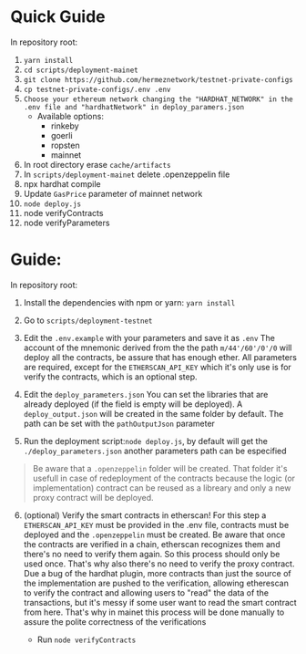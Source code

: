 # Quick Guide

In repository root:

1. `yarn install`
2. `cd scripts/deployment-mainet`
3. `git clone https://github.com/hermeznetwork/testnet-private-configs`
4. `cp testnet-private-configs/.env .env`
5. `Choose your ethereum network changing the "HARDHAT_NETWORK" in the .env file and "hardhatNetwork" in deploy_paramers.json`
   - Available options:
     - rinkeby
     - goerli
     - ropsten
     - mainnet
6. In root directory erase `cache/artifacts`
7. In `scripts/deployment-mainet` delete .openzeppelin file
8. npx hardhat compile
9. Update `GasPrice` parameter of mainnet network
10. `node deploy.js`
11. node verifyContracts
12. node verifyParameters

# Guide:

In repository root:

1. Install the dependencies with npm or yarn: `yarn install`

2. Go to `scripts/deployment-testnet`

3. Edit the `.env.example` with your parameters and save it as `.env`
   The account of the mnemonic derived from the the path `m/44'/60'/0'/0` will deploy all the contracts, be assure that has enough ether.
   All parameters are required, except for the `ETHERSCAN_API_KEY` which it's only use is for verify the contracts, which is an optional step.

4. Edit the `deploy_parameters.json`
   You can set the libraries that are already deployed (if the field is empty will be deployed).
   A `deploy_output.json` will be created in the same folder by default. The path can be set with the `pathOutputJson` parameter

5. Run the deployment script:`node deploy.js`, by default will get the `./deploy_parameters.json` another parameters path can be especified

> Be aware that a `.openzeppelin` folder will be created. That folder it's usefull in case of redeployment of the contracts because the logic (or implementation) contract can be reused as a libreary and only a new proxy contract will be deployed.

6. (optional) Verify the smart contracts in etherscan!
   For this step a `ETHERSCAN_API_KEY` must be provided in the .env file, contracts must be deployed and the `.openzeppelin` must be created.
   Be aware that once the contracts are verified in a chain, etherscan recognizes them and there's no need to verify them again. So this process should only be used once. That's why also there's no need to verify the proxy contract.
   Due a bug of the hardhat plugin, more contracts than just the source of the implementation are pushed to the verification, allowing etherescan to verify the contract and allowing users to "read" the data of the transactions, but it's messy if some user want to read the smart contract from here.
   That's why in mainet this process will be done manually to assure the polite correctness of the verifications

   - Run `node verifyContracts`
